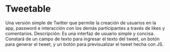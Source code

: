 # Tweetable

Una versión simple de Twitter que permite la creación de usuarios en la app, password e interacción con los demás participantes a través de likes y comentarios. 
Descripción: Es una interfaz de usuario simple y concisa. Constará de un campo de texto para ingresar el texto del tweet, un botón para generar el tweet, y un botón para previsualizar el tweet hecha con JS.

